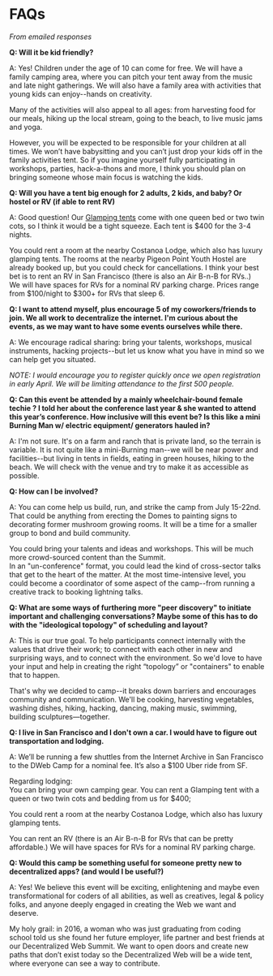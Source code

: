 # FAQs 
_From emailed responses_

**Q:  Will it be kid friendly?**

A:  Yes! Children under the age of 10 can come for free.  We will have a family camping area, where you can pitch your tent away from the music and late night gatherings. We will also have a family area with activities that young kids can enjoy--hands on creativity.

Many of the activities will also appeal to all ages: from harvesting food for our meals, hiking up the local stream, going to the beach, to live music jams and yoga.

However, you will be expected to be responsible for your children at all times. We won’t have babysitting and you can’t just drop your kids off in the family activities tent. So if you imagine yourself fully participating in workshops, parties, hack-a-thons and more, I think you should plan on bringing someone whose main focus is watching the kids.

**Q:  Will you have a tent big enough for 2 adults, 2 kids, and baby? Or hostel or RV (if able to rent RV)**

A:  Good question!  Our [Glamping tents](https://archive.org) come with one queen bed or two twin cots, so I think it would be a tight squeeze.  Each tent is $400 for the 3-4 nights.

You could rent a room at the nearby Costanoa Lodge, which also has luxury glamping tents.
The rooms at the nearby Pigeon Point Youth Hostel are already booked up, but you could check for cancellations.
I think your best bet is to rent an RV in San Francisco (there is also an Air B-n-B for RVs..)  
We will have spaces for RVs for a nominal RV parking charge.  Prices range from $100/night to $300+ for RVs that sleep 6. 

**Q:  I want to attend myself, plus encourage 5 of my coworkers/friends to join. We all work to decentralize the internet. I'm curious about the events, as we may want to have some events ourselves while there.**

A:  We encourage radical sharing:  bring your talents, workshops, musical instruments, hacking projects--but let us know what you have in mind so we can help get you situated. 

_NOTE: I would encourage you to register quickly once we open registration in early April.  We will be limiting attendance to the first 500 people._

**Q:  Can this event be attended by a mainly wheelchair-bound female techie ? I told her about the conference last year & she wanted to attend this year’s conference.  How inclusive will this event be?  Is this like a mini Burning Man w/ electric equipment/ generators hauled in?**

A:  I'm not sure. It's on a farm and ranch that is private land, so the terrain is variable.  It is not quite like a mini-Burning man--we will be near power and facilities--but living in tents in fields, eating in green houses, hiking to the beach.  We will check with the venue and try to make it as accessible as possible.

**Q:  How can I be involved?**

A:  You can come help us build, run, and strike the camp from July 15-22nd.  That could be anything from erecting the Domes to painting signs to decorating former mushroom growing rooms.  It will be a time for a smaller group to bond and build community.

You could bring your talents and ideas and workshops.  This will be much more crowd-sourced content than the Summit.  
In an "un-conference" format, you could lead the kind of cross-sector talks that get to the heart of the matter.
At the most time-intensive level, you could become a coordinator of some aspect of the camp--from running a creative track to booking lightning talks.

**Q:  What are some ways of furthering more "peer discovery" to initiate important and challenging conversations?  Maybe some of this has to do with the "ideological topology" of scheduling and layout?**

A:  This is our true goal.  To help participants connect internally with the values that drive their work; to connect with each other in new and surprising ways, and to connect with the environment.  So we'd love to have your input and help in creating the right “topology” or "containers" to enable that to happen.

That's why we decided to camp--it breaks down barriers and encourages community and communication.  We'll be cooking, harvesting vegetables, washing dishes, hiking, hacking, dancing, making music, swimming, building sculptures—together.

**Q: I live in San Francisco and I don't own a car.  I would have to figure out transportation and lodging.**

A:  We’ll be running a few shuttles from the Internet Archive in San Francisco to the DWeb Camp for a nominal fee. It’s also a $100 Uber ride from SF.  

Regarding lodging:  
You can bring your own camping gear.
You can rent a Glamping tent with a queen or two twin cots and bedding from us for $400; 

You could rent a room at the nearby Costanoa Lodge, which also has luxury glamping tents.

You can rent an RV (there is an Air B-n-B for RVs that can be pretty affordable.)
We will have spaces for RVs for a nominal RV parking charge.

**Q:  Would this camp be something useful for someone pretty new to decentralized apps?  (and would I be useful?)**

A:  Yes! We believe this event will be exciting, enlightening and maybe even transformational for coders of all abilities, as well as creatives, legal & policy folks, and anyone deeply engaged in creating the Web we want and deserve.

My holy grail: in 2016, a woman who was just graduating from coding school told us she found her future employer, life partner and best friends at our Decentralized Web Summit.  We want to open doors and create new paths that don’t exist today so the Decentralized Web will be a wide tent, where everyone can see a way to contribute.
